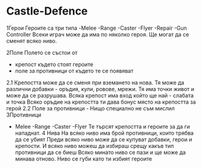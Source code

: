 Castle-Defence
==============


1Герои
 Героите са три типа 
 -Melee
 -Range
 -Caster
 -Flyer
 -Repair
 -Gun Controller
 Всеки играч може да има по няколко героя. Ще могат да се сменят всяко ниво.
 
2Поле
 Полето се състои от 
 
  - крепост където стоят героите
 - поле за противници от където те се появяват 
 
 2.1 Крепостта може да се сменя при вземането на нова.
 Тя  може да различни добавки - оръдия, кули, ровове, мрежи.
 Тя  има точки живот и  може да се разрушава.
 Всяка крепост има вход който ще най - слабата и точка
 Всяко оръдие на крепостта  ти дава бонус място на крепостта за герой
 2.2 Поле за противници - Нищо специално не съм мислил
3Противници
 - Меlee
 -Range
 -Caster
 -Flyer
 Те търсят крепостта и героите за да ги нападнат.
4 Нива
 На всяко ниво има брой противници, които трябва да се убият
 Преди всяко ниво може да се купуват добавки, герои и крепости. 
 И всяко ниво  можеш да избираш срещу какъв тип противници да се биеш
 Всяко минато ниво  се пази  и ще може да минава отново.
 Ниво се губи като ти избият героите
